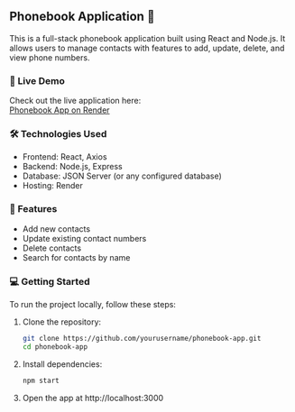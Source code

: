 ## Phonebook Application 📱

This is a full-stack phonebook application built using React and Node.js. It allows users to manage contacts with features to add, update, delete, and view phone numbers.

### 🚀 Live Demo  
Check out the live application here:  
[Phonebook App on Render](https://react-phonebook-rxzr.onrender.com/)

### 🛠️ Technologies Used  
- Frontend: React, Axios  
- Backend: Node.js, Express  
- Database: JSON Server (or any configured database)  
- Hosting: Render  

### 📂 Features  
- Add new contacts  
- Update existing contact numbers  
- Delete contacts  
- Search for contacts by name  

### 💻 Getting Started  
To run the project locally, follow these steps:  
1. Clone the repository:  
   ```bash
   git clone https://github.com/yourusername/phonebook-app.git
   cd phonebook-app
   
2. Install dependencies:
    ```bash
   npm start
3. Open the app at http://localhost:3000
